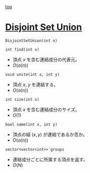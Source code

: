 [top](../README.md)

# [Disjoint Set Union](./dsu.hpp)

`DisjointSetUnion(int n)`

`int find(int x)`
- 頂点 $x$ を含む連結成分の代表元。
- $O(\alpha(n))$

`void unite(int x, int y)`
- 頂点 $x$, $y$ を連結する。
- $O(\alpha(n))$

`int size(int x)`
- 頂点 $x$ を含む連結成分のサイズ。
- $O(1)$

`bool same(int x, int y)`
- 頂点の組 $(x, y)$ が連結であるか否か。
- $O(\alpha(n))$

`vector<vector<int>> groups`
- 連結成分ごとに所属する頂点を返す。
- $O(N)$
